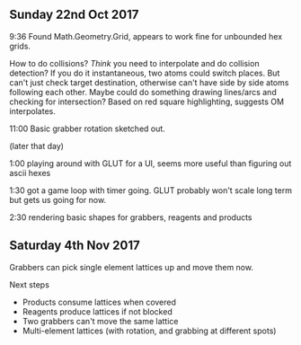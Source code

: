 ## Sunday 22nd Oct 2017

9:36 Found Math.Geometry.Grid, appears to work fine for unbounded hex grids.

How to do collisions? _Think_ you need to interpolate and do collision detection?
If you do it instantaneous, two atoms could switch places. But can't just check target destination, otherwise can't have side by side atoms following each other. Maybe could do something drawing lines/arcs and checking for intersection? Based on red square highlighting, suggests OM interpolates.

11:00 Basic grabber rotation sketched out.

(later that day)

1:00 playing around with GLUT for a UI, seems more useful than figuring out ascii hexes

1:30 got a game loop with timer going. GLUT probably won't scale long term but gets us going for now.

2:30 rendering basic shapes for grabbers, reagents and products

## Saturday 4th Nov 2017

Grabbers can pick single element lattices up and move them now.

Next steps

* Products consume lattices when covered
* Reagents produce lattices if not blocked
* Two grabbers can't move the same lattice
* Multi-element lattices (with rotation, and grabbing at different spots)
